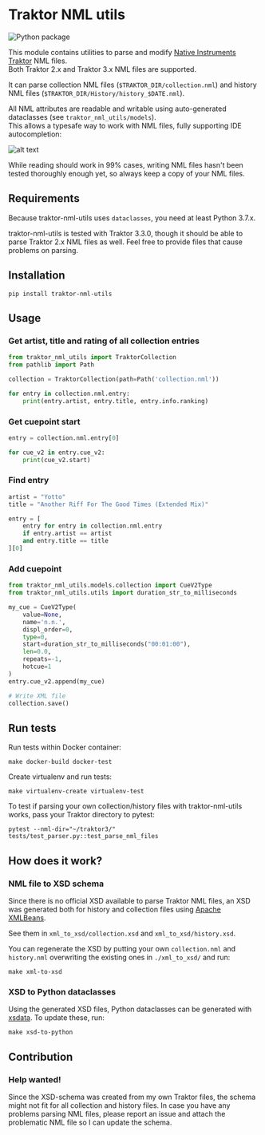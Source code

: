 # Traktor NML utils

![Python package](https://github.com/wolkenarchitekt/traktor-nml-utils/workflows/Python%20package/badge.svg?branch=master)

This module contains utilities to parse and modify [Native Instruments Traktor](https://www.native-instruments.com/de/products/traktor/dj-software/traktor-pro-3/) NML files.\
Both Traktor 2.x and Traktor 3.x NML files are supported.

It can parse collection NML files (`$TRAKTOR_DIR/collection.nml`) and history NML files (`$TRAKTOR_DIR/History/history_$DATE.nml`).

All NML attributes are readable and writable using auto-generated dataclasses 
(see `traktor_nml_utils/models`).\
This allows a typesafe way to work with NML files, fully supporting IDE autocompletion:

![alt text](./doc/images/pycharm_completion.gif "PyCharm completion")

While reading should work in 99% cases, writing NML files hasn't been tested thoroughly enough yet, so always 
keep a copy of your NML files.

## Requirements

Because traktor-nml-utils uses `dataclasses`, you need at least Python 3.7.x.

traktor-nml-utils is tested with Traktor 3.3.0, though it should be able to parse
Traktor 2.x NML files as well. Feel free to provide files that cause problems on parsing.  

## Installation

```shell
pip install traktor-nml-utils
```

## Usage

### Get artist, title and rating of all collection entries

```python
from traktor_nml_utils import TraktorCollection
from pathlib import Path

collection = TraktorCollection(path=Path('collection.nml'))

for entry in collection.nml.entry:
    print(entry.artist, entry.title, entry.info.ranking)
```

### Get cuepoint start

```python
entry = collection.nml.entry[0]

for cue_v2 in entry.cue_v2:
    print(cue_v2.start)
```

### Find entry

```python
artist = "Yotto"
title = "Another Riff For The Good Times (Extended Mix)"

entry = [
    entry for entry in collection.nml.entry 
    if entry.artist == artist
    and entry.title == title
][0]
```

### Add cuepoint

```python
from traktor_nml_utils.models.collection import CueV2Type
from traktor_nml_utils.utils import duration_str_to_milliseconds

my_cue = CueV2Type(
    value=None, 
    name='n.n.', 
    displ_order=0, 
    type=0, 
    start=duration_str_to_milliseconds("00:01:00"), 
    len=0.0, 
    repeats=-1, 
    hotcue=1
)
entry.cue_v2.append(my_cue)

# Write XML file
collection.save()
```

## Run tests

Run tests within Docker container:

```shell
make docker-build docker-test
```

Create virtualenv and run tests:

```shell
make virtualenv-create virtualenv-test
```


To test if parsing your own collection/history files with traktor-nml-utils works, 
pass your Traktor directory to pytest:

```shell
pytest --nml-dir="~/traktor3/" tests/test_parser.py::test_parse_nml_files
```  

## How does it work?

### NML file to XSD schema 

Since there is no official XSD available to parse Traktor NML files, an XSD was generated
both for history and collection files using [Apache XMLBeans](https://xmlbeans.apache.org/).

See them in `xml_to_xsd/collection.xsd` and `xml_to_xsd/history.xsd`.

You can regenerate the XSD by putting your own `collection.nml` and `history.nml` overwriting
 the existing ones in `./xml_to_xsd/` and run:
```shell
make xml-to-xsd
```
 
### XSD to Python dataclasses

Using the generated XSD files, Python dataclasses can be generated with [xsdata](https://pypi.org/project/xsdata/).
To update these, run:

```shell
make xsd-to-python
```
 
## Contribution

### Help wanted!
Since the XSD-schema was created from my own Traktor files, the schema might 
not fit for all collection and history files.
In case you have any problems parsing NML files, please report an issue and 
attach the problematic NML file so I can update the schema.
